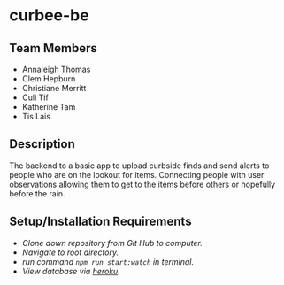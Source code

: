 # curbee-be
## Team Members

- Annaleigh Thomas
- Clem Hepburn
- Christiane Merritt
- Culi Tif
- Katherine Tam
- Tis Lais

## Description
The backend to a basic app to upload curbside finds and send alerts to people who are on the lookout for items. Connecting people with user observations allowing them to get to the items before others or hopefully before the rain.

## Setup/Installation Requirements

* _Clone down repository from Git Hub to computer._
* _Navigate to root directory._
* _run command `npm run start:watch` in terminal._
* _View database via [heroku](https://curbee-main.herokuapp.com/)._
